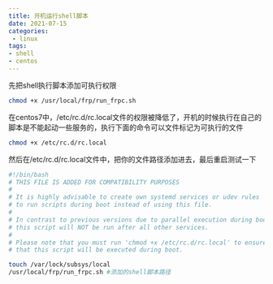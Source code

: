 ```yaml
---
title: 开机运行shell脚本
date: 2021-07-15
categories:
 - linux
tags:
- shell
- centos
---
```


先把shell执行脚本添加可执行权限
```bash
chmod +x /usr/local/frp/run_frpc.sh
```
在centos7中，/etc/rc.d/rc.local文件的权限被降低了，开机的时候执行在自己的脚本是不能起动一些服务的，执行下面的命令可以文件标记为可执行的文件
```bash
chmod +x /etc/rc.d/rc.local
```
然后在/etc/rc.d/rc.local文件中，把你的文件路径添加进去，最后重启测试一下
```bash
#!/bin/bash
# THIS FILE IS ADDED FOR COMPATIBILITY PURPOSES
#
# It is highly advisable to create own systemd services or udev rules
# to run scripts during boot instead of using this file.
#
# In contrast to previous versions due to parallel execution during boot
# this script will NOT be run after all other services.
#
# Please note that you must run 'chmod +x /etc/rc.d/rc.local' to ensure
# that this script will be executed during boot.

touch /var/lock/subsys/local
/usr/local/frp/run_frpc.sh #添加的shell脚本路径

```

